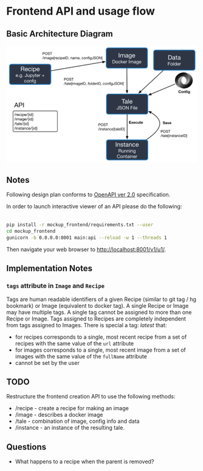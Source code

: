Frontend API and usage flow
===========================

Basic Architecture Diagram
--------------------------

![Frontend flow](WholeFlow.png)

Notes
-----

Following design plan conforms to [OpenAPI ver 2.0](http://swagger.io/specification/)
specification.

In order to launch interactive viewer of an API please do the following:

```bash

pip install -r mockup_frontend/requirements.txt --user
cd mockup_frontend
gunicorn -b 0.0.0.0:8001 main:api --reload -w 1 --threads 1

```

Then navigate your web browser to [http://localhost:8001/v1/u1/](http://localhost:8001/v1/u1/).

Implementation Notes
--------------------

### `tags` attribute in `Image` and `Recipe`

Tags are human readable identifiers of a given Recipe (similar to git tag / hg bookmark) or Image (equivalent to docker
tag). A single Recipe or Image may have multiple tags. A single tag cannot be assigned to more than one Recipe or Image.
Tags assigned to Recipes are completely independent from tags assigned to Images. There is special a tag: *latest* that:

 * for recipes corresponds to a single, most recent recipe from a set of recipes with the same value of the `url` attribute
 * for images corresponds to a single, most recent image from a set of images with the same value of the `fullName`
   attribute
 * cannot be set by the user

TODO
----

Restructure the frontend creation API to use the following methods:

* /recipe - create a recipe for making an image
* /image - describes a docker image
* /tale - combination of image, config info and data
* /instance - an instance of the resulting tale.

Questions
---------

* What happens to a recipe when the parent is removed?
